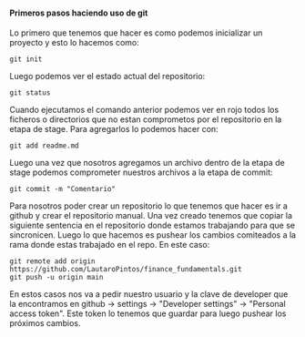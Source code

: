 #### Primeros pasos haciendo uso de git

Lo primero que tenemos que hacer es como podemos inicializar un proyecto y esto lo hacemos como:
```git
git init
```

Luego podemos ver el estado actual del repositorio:
```git
git status
```

Cuando ejecutamos el comando anterior podemos ver en rojo todos los ficheros o directorios que no estan comprometos por el repositorio en la etapa de stage. Para agregarlos lo podemos hacer con:
```git
git add readme.md
```

Luego una vez que nosotros agregamos un archivo dentro de la etapa de stage podemos comprometer nuestros archivos a la etapa de commit:
```git
git commit -m "Comentario"
```

Para nosotros poder crear un repositorio lo que tenemos que hacer es ir a github y crear el repositorio manual. Una vez creado tenemos que copiar la siguiente sentencia en el repositorio donde estamos trabajando para que se sincronicen. Luego lo que hacemos es pushear los cambios comiteados a la rama donde estas trabajado en el repo. En este caso:
```git
git remote add origin https://github.com/LautaroPintos/finance_fundamentals.git
git push -u origin main
```

En estos casos nos va a pedir nuestro usuario y la clave de developer que la encontramos en github -> settings -> "Developer settings"  -> "Personal access token". Este token lo tenemos que guardar para luego pushear los próximos cambios.

